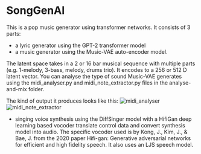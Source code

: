 # SongGenAI

This is a pop music generator using transformer networks. It consists of 3 parts:  
* a lyric generator using the GPT-2 transformer model 
* a music generator using the Music-VAE auto-encoder model. 

The latent space takes in a 2 or 16 bar musical sequence with multiple parts (e.g. 1-melody, 3-bass, melody, drums trio). 
It encodes to a 256 or 512 D latent vector. You can analyse the type of sound Music-VAE generates using the midi_analyser.py and midi_note_extractor.py files in the analyse-and-mix folder.

The kind of output it produces looks like this:
![midi_analyser](https://user-images.githubusercontent.com/84393679/224991460-574f4983-63eb-44e1-9c81-82d20a087517.jpg)
![midi_note_extractor](https://user-images.githubusercontent.com/84393679/224991479-990f7e6a-3121-41a8-adb5-6854bf5b50f7.jpg)

* singing voice synthesis using the DiffSinger model with a HifiGan deep learning based vocoder translate control data and convert synthesis model into audio. 
The specific vocoder used is by Kong, J., Kim, J., & Bae, J. from the 2020 paper Hifi-gan: Generative adversarial networks for efficient and high fidelity speech. 
It also uses an LJS speech model. 


